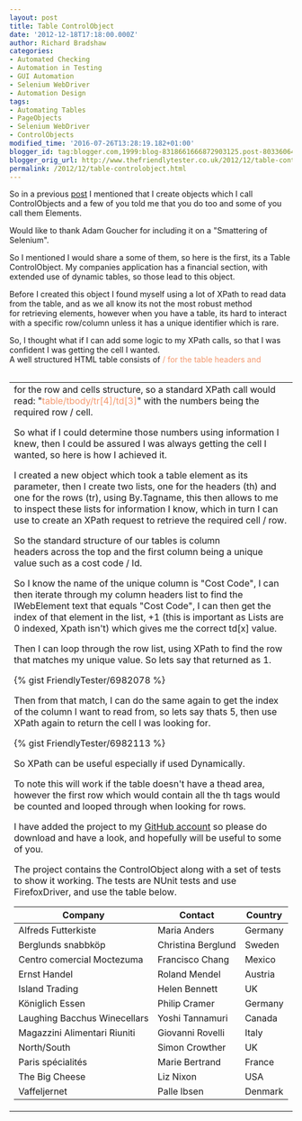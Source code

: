 ```yaml
---
layout: post
title: Table ControlObject
date: '2012-12-18T17:18:00.000Z'
author: Richard Bradshaw
categories:
- Automated Checking
- Automation in Testing
- GUI Automation
- Selenium WebDriver
- Automation Design
tags:
- Automating Tables
- PageObjects
- Selenium WebDriver
- ControlObjects
modified_time: '2016-07-26T13:28:19.182+01:00'
blogger_id: tag:blogger.com,1999:blog-8318661666872903125.post-8033606497200374251
blogger_orig_url: http://www.thefriendlytester.co.uk/2012/12/table-controlobject.html
permalink: /2012/12/table-controlobject.html
---
```


So in a previous [post](http://www.thefriendlytester.co.uk/2012/11/i-call-them-controlobjects.html) I mentioned that I create objects which I call ControlObjects and a few of you told me that you do too and some of you call them Elements.  

Would like to thank Adam Goucher for including it on a "Smattering of Selenium".  

So I mentioned I would share a some of them, so here is the first, its a Table ControlObject. My companies application has a financial section, with extended use of dynamic tables, so those lead to this object.  

Before I created this object I found myself using a lot of XPath to read data from the table, and as we all know its not the most robust method for retrieving elements, however when you have a table, its hard to interact with a specific row/column unless it has a unique identifier which is rare.  

So, I thought what if I can add some logic to my XPath calls, so that I was confident I was getting the cell I wanted.  
A well structured HTML table consists of <span style="color: #F5986D;"><table>/<thead></th></span> for the table headers and <span style="color: #F5986D;"><table><tbody><tr><td></span> for the row and cells structure, so a standard XPath call would read: "<span style="color: #F5986D;">table/tbody/tr[4]/td[3]</span>" with the numbers being the required row / cell.  

So what if I could determine those numbers using information I knew, then I could be assured I was always getting the cell I wanted, so here is how I achieved it.  

I created a new object which took a table element as its parameter, then I create two lists, one for the headers (th) and one for the rows (tr), using By.Tagname, this then allows to me to inspect these lists for information I know, which in turn I can use to create an XPath request to retrieve the required cell / row.  

So the standard structure of our tables is column headers across the top and the first column being a unique value such as a cost code / Id.  

So I know the name of the unique column is "Cost Code", I can then iterate through my column headers list to find the IWebElement text that equals "Cost Code", I can then get the index of that element in the list, +1 (this is important as Lists are 0 indexed, Xpath isn't) which gives me the correct td[x] value.  

Then I can loop through the row list, using XPath to find the row that matches my unique value. So lets say that returned as 1.

<div class="centerplugin">
{% gist FriendlyTester/6982078 %}
</div>

Then from that match, I can do the same again to get the index of the column I want to read from, so lets say thats 5, then use XPath again to return the cell I was looking for.

<div class="centerplugin">
{% gist FriendlyTester/6982113 %}
</div>

So XPath can be useful especially if used Dynamically.  

To note this will work if the table doesn't have a thead area, however the first row which would contain all the th tags would be counted and looped through when looking for rows.  

I have added the project to my [GitHub account](https://github.com/FriendlyTester) so please do download and have a look, and hopefully will be useful to some of you.  

The project contains the ControlObject along with a set of tests to show it working. The tests are NUnit tests and use FirefoxDriver, and use the table below.  

<table id="customers">

<thead>

<tr>

<th>Company</th>

<th>Contact</th>

<th>Country</th>

</tr>

</thead>

<tbody>

<tr>

<td>Alfreds Futterkiste</td>

<td>Maria Anders</td>

<td>Germany</td>

</tr>

<tr class="alt">

<td>Berglunds snabbköp</td>

<td>Christina Berglund</td>

<td>Sweden</td>

</tr>

<tr>

<td>Centro comercial Moctezuma</td>

<td>Francisco Chang</td>

<td>Mexico</td>

</tr>

<tr class="alt">

<td>Ernst Handel</td>

<td>Roland Mendel</td>

<td>Austria</td>

</tr>

<tr>

<td>Island Trading</td>

<td>Helen Bennett</td>

<td>UK</td>

</tr>

<tr class="alt">

<td>Königlich Essen</td>

<td>Philip Cramer</td>

<td>Germany</td>

</tr>

<tr>

<td>Laughing Bacchus Winecellars</td>

<td>Yoshi Tannamuri</td>

<td>Canada</td>

</tr>

<tr class="alt">

<td>Magazzini Alimentari Riuniti</td>

<td>Giovanni Rovelli</td>

<td>Italy</td>

</tr>

<tr>

<td>North/South</td>

<td>Simon Crowther</td>

<td>UK</td>

</tr>

<tr class="alt">

<td>Paris spécialités</td>

<td>Marie Bertrand</td>

<td>France</td>

</tr>

<tr>

<td>The Big Cheese</td>

<td>Liz Nixon</td>

<td>USA</td>

</tr>

<tr class="alt">

<td>Vaffeljernet</td>

<td>Palle Ibsen</td>

<td>Denmark</td>

</tr>

</tbody>

</table>